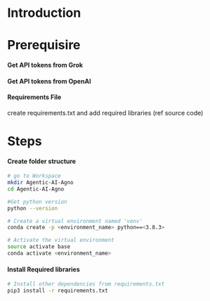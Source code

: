 # Introduction 

# Prerequisire 

#### Get API tokens from Grok 

#### Get API tokens from  OpenAI

#### Requirements File
create requirements.txt and add required libraries (ref source code)

# Steps 

#### Create folder structure 

```bash
# go to Workspace
mkdir Agentic-AI-Agno
cd Agentic-AI-Agno

#Get python version
python --version

# Create a virtual environment named 'venv'
conda create -p <environment_name> python==<3.8.3>

# Activate the virtual environment
source activate base
conda activate <environment_name>

```

#### Install Required libraries

```bash
# Install other dependencies from requirements.txt
pip3 install -r requirements.txt
```

